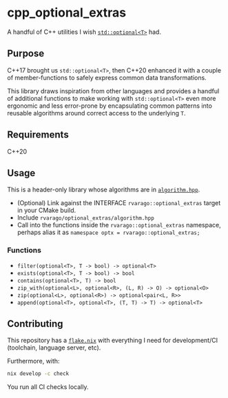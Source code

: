 # cpp_optional_extras

A handful of C++ utilities I wish [`std::optional<T>`](https://en.cppreference.com/w/cpp/utility/optional) had.

## Purpose

C++17 brought us `std::optional<T>`, then C++20 enhanced it with a couple of member-functions to safely express common data transformations.

This library draws inspiration from other languages ​​and provides a handful of additional functions to make working with `std::optional<T>` even more ergonomic and less error-prone by encapsulating common patterns into reusable algorithms around correct access to the underlying `T`.

## Requirements

C++20

## Usage

This is a header-only library whose algorithms are in [`algorithm.hpp`](include/rvarago/optional_extras/algorithm.hpp).

- (Optional) Link against the INTERFACE `rvarago::optional_extras` target in your CMake build.
- Include `rvarago/optional_extras/algorithm.hpp`
- Call into the functions inside the `rvarago::optional_extras` namespace, perhaps alias it as `namespace optx = rvarago::optional_extras;`

### Functions

- `filter(optional<T>, T -> bool) -> optional<T>`
- `exists(optional<T>, T -> bool) -> bool`
- `contains(optional<T>, T) -> bool`
- `zip_with(optional<L>, optional<R>, (L, R) -> O) -> optional<O>`
- `zip(optional<L>, optional<R>) -> optional<pair<L, R>>`
- `append(optional<T>, optional<T>, (T, T) -> T) -> optional<T>`

## Contributing

This repository has a [`flake.nix`](./flake.nix) with everything I need for development/CI (toolchain, language server, etc).

Furthermore, with:

```sh
nix develop -c check
```

You run all CI checks locally.
